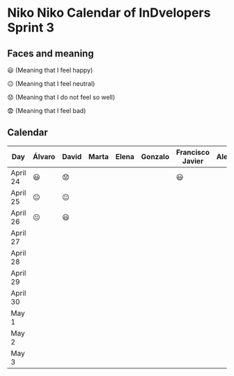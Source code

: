 # Niko Niko Calendar of InDvelopers Sprint 3

## Faces and meaning
:smiley: (Meaning that I feel happy)

:neutral_face: (Meaning that I feel neutral)

:worried: (Meaning that I do not feel so well)

:fearful: (Meaning that I feel bad)


## Calendar

| Day           |     Álvaro    |     David     |     Marta     |     Elena     |    Gonzalo    |Francisco Javier|   Alejandro   |     Luis      |  Juan Pablo   |    Moises     |   Fernando    |
| ------------- | ------------- | ------------- | ------------- | ------------- | ------------- | -------------- | ------------- | ------------- | ------------- | ------------- | ------------- |
| April 24      |   :smiley:    |   :worried:   |               |               |               |   :smiley:     |               |       😃      |               |               |               |
| April 25      |:neutral_face: | :neutral_face:|               |               |               |                |               | :neutral_face:|               |               |               | 
| April 26      |:neutral_face: |   :smiley:    |               |               |               |                |               |               |               |               |               |
| April 27      |               |               |               |               |               |                |               |               |               |               |               |
| April 28      |               |               |               |               |               |                |               |               |               |               |               |
| April 29      |               |               |               |               |               |                |               |               |               |               |               |
| April 30      |               |               |               |               |               |                |               |               |               |               |               |
| May 1         |               |               |               |               |               |                |               |               |               |               |               |
| May 2         |               |               |               |               |               |                |               |               |               |               |               |
| May 3         |               |               |               |               |               |                |               |               |               |               |               |

